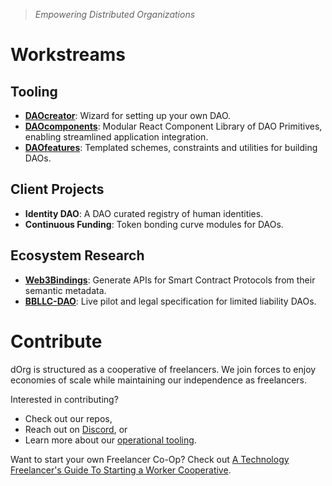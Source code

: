 > *Empowering Distributed Organizations*

# Workstreams

## Tooling

- **[DAOcreator](https://github.com/dOrgTech/DAOcreator)**: Wizard for setting up your own DAO.
- **[DAOcomponents](https://github.com/dOrgTech/DAOcomponents)**: Modular React Component Library of DAO Primitives, enabling streamlined application integration.
- **[DAOfeatures](https://github.com/dOrgTech/DAOfeatures)**: Templated schemes, constraints and utilities for building DAOs.

## Client Projects
- **Identity DAO**: A DAO curated registry of human identities.
- **Continuous Funding**: Token bonding curve modules for DAOs.

## Ecosystem Research

- **[Web3Bindings](https://github.com/web3bindings/prototype)**: Generate APIs for Smart Contract Protocols from their semantic metadata.
- **[BBLLC-DAO](https://docs.google.com/document/d/18gfexutgAVBpEpCyDg2e0XvudLNpZ-sjfp3gYQVesR4/)**: Live pilot and legal specification for limited liability DAOs.

# Contribute
dOrg is structured as a cooperative of freelancers. We join forces to enjoy economies of scale while maintaining our independence as freelancers.

Interested in contributing?

- Check out our repos,
- Reach out on [Discord](https://discord.gg/6Kujmad), or
- Learn more about our [operational tooling](./operations.md).

Want to start your own Freelancer Co-Op? Check out [A Technology Freelancer's Guide To Starting a Worker Cooperative](https://www.techworker.coop/sites/default/files/TechCoopHOWTO.pdf).

